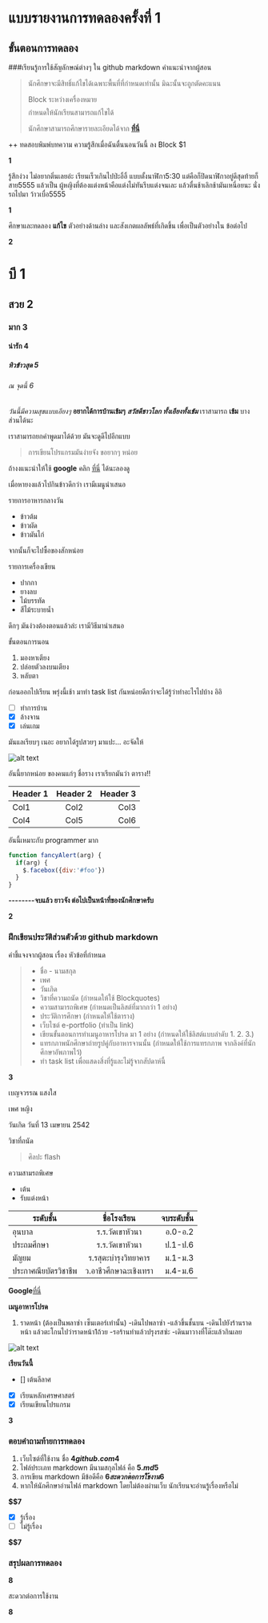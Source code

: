 # แบบรายงานการทดลองครั้งที่ 1

## ขั้นตอนการทดลอง

###เรียนรู้การใช้สัญลักษณ์ต่างๆ ใน github markdown
คำแนะนำจากผู้สอน
> นักศึกษาจะมีสิทธิ์แก้ไขได้เฉพาะพื้นที่ที่กำหนดเท่านั้น มิฉะนั้นจะถูกตัดคะแนน
> 
> Block ระหว่างเครื่องหมาย $$$$ กำหนดให้นักเรียนสามารถแก้ไขได้
> 
> นักศึกษาสามารถศึกษารายละเอียดได้จาก **[ที่นี่](https://ankworld.github.io/2017-10-3-How_to_Write_Github_Markdown.html)**

++ ทดสอบพิมพ์บทความ ความรู้สึกเมื่อฉันตื่นนอนวันนี้ ลง Block $1

**$$$$1**

รู้สึกง่วง ไม่อยากติ่นเลยอ่ะ เรียนเร็วเกินไปป่ะอิ้อิ้ แบบตั้งนาฬิกา5:30 แต่คือก็ปิดนาฬิกาอยู่ดีสุดท้ายก็สาย5555 แล้วเป็น ผู้หญิงที่ต้องแต่งหน้าคือแต่งไม่ทันรีบแต่งจนเละ แล้วตื่นช้าเลิกช้ามันเหนี่อยนะ นั่งรถไปมา ว้าวเบื่อ5555

**$$$$1**

ศึกษาและทดลอง **แก้ไข** ตัวอย่างด้านล่าง และสังเกตผลลัพธ์ที่เกิดขึ้น เพื่อเป็นตัวอย่างใน ข้อต่อไป

**$$$$2**

# บี 1
## สวย 2
### มาก 3
#### น่ารัก 4
##### หิวข้าวสุด 5
###### ณ จุดนี้ 6

_วันนี้มีความสุขแบบเอียงๆ_
**อยากได้การบ้านเข้มๆ**
**_สวัสดีชาวโลก ทั้งเอียงทั้งเข้ม_**
เราสามารถ **เข้ม** บางส่วนได้นะ

เราสามารถยกคำพูดมาได้ด้วย มันจะดูดีไปอีกแบบ
> การเขียนโปรแกรมมันง่ายจัง ขอยากๆ หน่อย

ถ้างงแนะนำให้ใช้ **google** คลิก [ที่นี่](https://www.google.co.th) ได้นะลองดู

เมื่อหายงงแล้วไปกินข้าวดีกว่า เรามีเมนูนำเสนอ

รายการอาหารกลางวัน
- ข้าวต้ม
- ข้าวผัด
- ข้าวมันไก่

จากนั้นก็จะไปซื้อของสักหน่อย

รายการเครื่องเขียน
* ปากกา
* ยางลบ
* ไม้บรรทัด
* สีไม้ระบายน้ำ

ดึกๆ มันง่วงต้องตอนแล้วล่ะ เรามีวิธีมานำเสนอ

ขั้นตอนการนอน
1. มองหาเตียง
2. ปล่อยตัวลงบนเตียง
3. หลับตา

ก่อนออกไปเรียน พรุ่งนี้เช้า มาทำ task list กันหน่อยดีกว่าจะได้รู้ว่าทำอะไรไปบ้าง อิอิ

- [ ] ทำการบ้าน
- [x] ล้างจาน
- [x] เล่นเกม

มันแลเรียบๆ เนอะ อยากได้รูปสวยๆ มาแปะ... อะจัดให้

![alt text](https://scontent.fbkk5-6.fna.fbcdn.net/v/t1.0-9/20155972_1222776067867584_8222141954943801824_n.jpg?oh=4ecb5096824d2af420a7d68bd1d16323&oe=5A7D4107)

อันนี้ยากหน่อย ของคนแก่ๆ ชื่อราง เราเรียกมันว่า ตาราง!!

| Header 1 | Header 2 | Header 3 |
|----------|:--------:|---------:|
|Col1      |   Col2   |   Col3   |
|Col4      |   Col5   |   Col6   |

อันนี้เหมาะกับ programmer มาก

```javascript
function fancyAlert(arg) {
  if(arg) {
    $.facebox({div:'#foo'})
  }
}
```

**--------จบแล้ว ยาวจัง ต่อไปเป็นหน้าที่ของนักศึกษาครับ**

**$$$$2**


### ฝึกเขียนประวัติส่วนตัวด้วย github markdown
คำชี้แจงจากผู้สอน เรื่อง หัวข้อที่กำหนด
> - ชื่อ - นามสกุล
> - เพศ
> - วันเกิด
> - วิชาที่ความถนัด (กำหนดให้ใช้ Blockquotes)
> - ความสามารถพิเศษ (กำหนดเป็นลิสต์ที่มากกว่า 1 อย่าง)
> - ประวัติการศึกษา (กำหนดให้ใช้ตาราง)
> - เว็บไซต์ e-portfolio (ทำเป็น link)
> - เขียนขั้นตอนการทำเมนูอาหารโปรด มา 1 อย่าง (กำหนดให้ใช้ลิสต์แบบลำดับ 1. 2. 3.)
> - แทรกภาพนักศึกษาถ่ายรูปคู่กับอาหารจานนั้น (กำหนดให้ใช้การแทรกภาพ จากลิงค์ที่นักศึกษาอัพภาพไว้)
> - ทำ task list เพื่อแสดงสิ่งที่รู้และไม่รู้จากสัปดาห์นี้

**$$$$3**

เบญจวรรณ แสงใส

เพศ หญิง

วันเกิด วันที่ 13 เมษายน 2542

วิชาที่ถนัด 
> ศิลปะ
> flash

ความสามรถพิเศษ 
- เต้น 
- รับแต่งหน้า

|ระดับชั้น|ชื่อโรงเรียน|จบระดับชั้น|
|--------|:---------:|---------:|
|อุนบาล|ร.ร.วัดเขาหัวนา|อ.0-อ.2|
|ประถมศึกษา|ร.ร.วัดเขาหัวนา|ป.1-ป.6|
|มัญยม|ร.รสุตะบำรุงวิทยาคาร|ม.1-ม.3|
|ประกาศณียบัตรวิชาชีพ|ว.อาชีวศึกษาฉะเชิงเทรา|ม.4-ม.6|

**Google**[ที่นี่](https://www.google.com "Google")

**เมนูอาหารโปรด**

1. ราดหน้า (ต้องเป็นพลาซ่า เซ็นเตอร์เท่านั้น)
-เดินไปพลาซ่า
-แล้วขึ้นชั้นบน
-เดินไปยังร้านราดหน้า แล้วตะโกนไปว่าราดหน้า1ถ้วย
-รอร้านทำแล้วปรุงรสซ่ะ
-เดินมาวางที่โต๊ะแล้วกินเลย

![alt text](https://scontent.fbkk10-1.fna.fbcdn.net/v/t1.0-9/22008232_747700208753609_5377648222388951875_n.jpg?oh=7fcbd34e06959e869ad785af23407fc9&oe=5A798370)

**เรียนวันนี้**
- [] เต้นลีลาศ
- [X] เรียนหลักเศรษศาสตร์
- [x] เรียนเขียนโปรแกรม

**$$$$3**

### ตอบคำถามท้ายการทดลอง

1. เว็บไซต์ที่ใช้งาน ชื่อ **$4github.com4$**
2. ไฟล์ประเภท markdown มีนามสกุลไฟล์ คือ **$5.md5$**
3. การเขียน markdown มีข้อดีคือ **$6สะดวกต่อการใช้งาน6$** 
4. หากให้นักศึกษาอ่านไฟล์ markdown โดยไม่ต้องผ่านเว็บ นักเรียนจะอ่านรู้เรื่องหรือไม่ 

**$$7** 

- [x] รู้เรื่อง  
- [ ] ไม่รู้เรื่อง

**$$7** 

### สรุปผลการทดลอง

**$$$$8**

สะดวกต่อการใช้งาน

**$$$$8**
